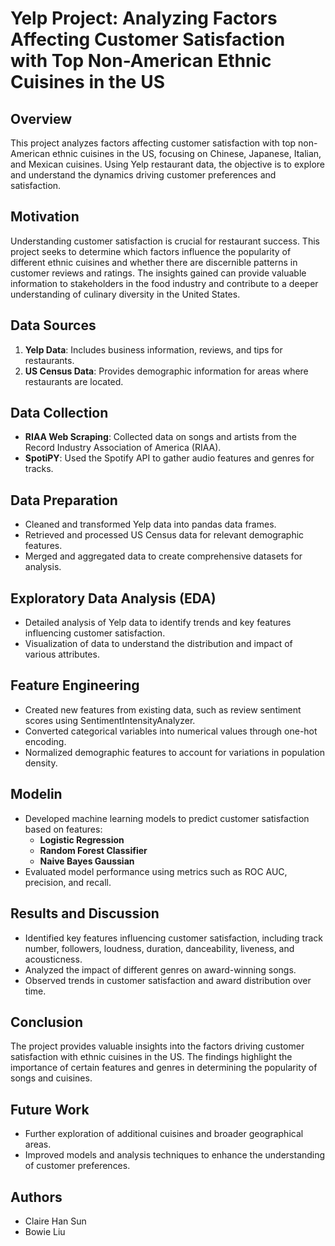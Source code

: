 # Yelp Project: Analyzing Factors Affecting Customer Satisfaction with Top Non-American Ethnic Cuisines in the US

## Overview
This project analyzes factors affecting customer satisfaction with top non-American ethnic cuisines in the US, focusing on Chinese, Japanese, Italian, and Mexican cuisines. Using Yelp restaurant data, the objective is to explore and understand the dynamics driving customer preferences and satisfaction.

## Motivation
Understanding customer satisfaction is crucial for restaurant success. This project seeks to determine which factors influence the popularity of different ethnic cuisines and whether there are discernible patterns in customer reviews and ratings. The insights gained can provide valuable information to stakeholders in the food industry and contribute to a deeper understanding of culinary diversity in the United States.

## Data Sources
1. **Yelp Data**: Includes business information, reviews, and tips for restaurants.
2. **US Census Data**: Provides demographic information for areas where restaurants are located.

## Data Collection
- **RIAA Web Scraping**: Collected data on songs and artists from the Record Industry Association of America (RIAA).
- **SpotiPY**: Used the Spotify API to gather audio features and genres for tracks.

## Data Preparation
- Cleaned and transformed Yelp data into pandas data frames.
- Retrieved and processed US Census data for relevant demographic features.
- Merged and aggregated data to create comprehensive datasets for analysis.

## Exploratory Data Analysis (EDA)
- Detailed analysis of Yelp data to identify trends and key features influencing customer satisfaction.
- Visualization of data to understand the distribution and impact of various attributes.

## Feature Engineering
- Created new features from existing data, such as review sentiment scores using SentimentIntensityAnalyzer.
- Converted categorical variables into numerical values through one-hot encoding.
- Normalized demographic features to account for variations in population density.

## Modelin
- Developed machine learning models to predict customer satisfaction based on features:
  - **Logistic Regression**
  - **Random Forest Classifier**
  - **Naive Bayes Gaussian**
- Evaluated model performance using metrics such as ROC AUC, precision, and recall.

## Results and Discussion
- Identified key features influencing customer satisfaction, including track number, followers, loudness, duration, danceability, liveness, and acousticness.
- Analyzed the impact of different genres on award-winning songs.
- Observed trends in customer satisfaction and award distribution over time.

## Conclusion
The project provides valuable insights into the factors driving customer satisfaction with ethnic cuisines in the US. The findings highlight the importance of certain features and genres in determining the popularity of songs and cuisines.

## Future Work
- Further exploration of additional cuisines and broader geographical areas.
- Improved models and analysis techniques to enhance the understanding of customer preferences.

## Authors
- Claire Han Sun
- Bowie Liu
